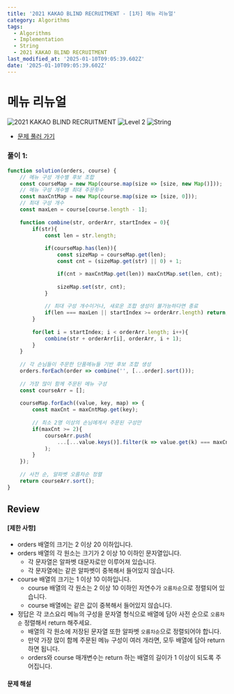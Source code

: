 ```yaml
---
title: '2021 KAKAO BLIND RECRUITMENT - [1차] 메뉴 리뉴얼'
category: Algorithms
tags:
  - Algorithms
  - Implementation
  - String
  - 2021 KAKAO BLIND RECRUITMENT
last_modified_at: '2025-01-10T09:05:39.602Z'
date: '2025-01-10T09:05:39.602Z'
---
```


# 메뉴 리뉴얼

<img src="https://img.shields.io/badge/-2021 KAKAO BLIND RECRUITMENT-gold" alt="2021 KAKAO BLIND RECRUITMENT"/> <img src="https://img.shields.io/badge/-Level 2-green" alt="Level 2"/> <img src="https://img.shields.io/badge/-String-dimgray" alt="String"/> 

- [문제 풀러 가기](https://school.programmers.co.kr/learn/courses/30/lessons/72411)

### 풀이 1: 

```js
function solution(orders, course) {
    // 메뉴 구성 개수별 후보 조합
    const courseMap = new Map(course.map(size => [size, new Map()]));
    // 메뉴 구성 개수별 최대 주문횟수 
    const maxCntMap = new Map(course.map(size => [size, 0]));
    // 최대 구성 개수 
    const maxLen = course[course.length - 1];
    
    function combine(str, orderArr, startIndex = 0){
        if(str){
            const len = str.length;
            
            if(courseMap.has(len)){
                const sizeMap = courseMap.get(len);
                const cnt = (sizeMap.get(str) || 0) + 1;

                if(cnt > maxCntMap.get(len)) maxCntMap.set(len, cnt);
                
                sizeMap.set(str, cnt);
            }
            
            // 최대 구성 개수이거나, 새로운 조합 생성이 불가능하다면 종료
            if(len === maxLen || startIndex >= orderArr.length) return;
        }
        
        for(let i = startIndex; i < orderArr.length; i++){
            combine(str + orderArr[i], orderArr, i + 1);
        }
    }
    
    // 각 손님들이 주문한 단품메뉴들 기반 후보 조합 생성
    orders.forEach(order => combine('', [...order].sort()));
    
    // 가장 많이 함께 주문된 메뉴 구성
    const courseArr = [];
    
    courseMap.forEach((value, key, map) => {
        const maxCnt = maxCntMap.get(key);
        
        // 최소 2명 이상의 손님에게서 주문된 구성만
        if(maxCnt >= 2){
            courseArr.push(
                ...[...value.keys()].filter(k => value.get(k) === maxCnt)
            );
        }
    });
    
    // 사전 순, 알파벳 오름차순 정렬
    return courseArr.sort();
}
```

## Review 
#### [제한 사항]
- orders 배열의 크기는 2 이상 20 이하입니다.
- orders 배열의 각 원소는 크기가 2 이상 10 이하인 문자열입니다.
    - 각 문자열은 알파벳 대문자로만 이루어져 있습니다.
    - 각 문자열에는 같은 알파벳이 중복해서 들어있지 않습니다.
- course 배열의 크기는 1 이상 10 이하입니다.
    - course 배열의 각 원소는 2 이상 10 이하인 자연수가 `오름차순`으로 정렬되어 있습니다.
    - course 배열에는 같은 값이 중복해서 들어있지 않습니다.
- 정답은 각 코스요리 메뉴의 구성을 문자열 형식으로 배열에 담아 사전 순으로 `오름차순` 정렬해서 return 해주세요.
    - 배열의 각 원소에 저장된 문자열 또한 알파벳 `오름차순`으로 정렬되어야 합니다.
    - 만약 가장 많이 함께 주문된 메뉴 구성이 여러 개라면, 모두 배열에 담아 return 하면 됩니다.
    - orders와 course 매개변수는 return 하는 배열의 길이가 1 이상이 되도록 주어집니다.

#### 문제 해설
